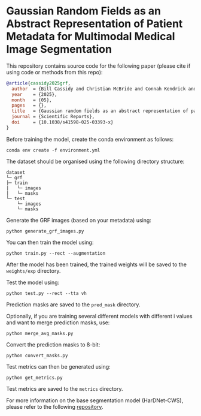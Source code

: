 # Gaussian Random Fields as an Abstract Representation of Patient Metadata for Multimodal Medical Image Segmentation

This repository contains source code for the following paper (please cite if using code or methods from this repo):

```BibTex
@article{cassidy2025grf,
  author  = {Bill Cassidy and Christian McBride and Connah Kendrick and Neil D. Reeves and Joseph M. Pappachan and Shaghayegh Raad and Moi Hoon Yap},
  year    = {2025},
  month   = {05},
  pages   = {},
  title   = {Gaussian random fields as an abstract representation of patient metadata for multimodal medical image segmentation},
  journal = {Scientific Reports},
  doi     = {10.1038/s41598-025-03393-x}
}
```

Before training the model, create the conda environment as follows:

    conda env create -f environment.yml

The dataset should be organised using the following directory structure:

    dataset
    └─ grf
    ├─ train
    |   └─ images
    |   └─ masks
    └─ test
        └─ images
        └─ masks

Generate the GRF images (based on your metadata) using:

    python generate_grf_images.py

You can then train the model using:

    python train.py --rect --augmentation

After the model has been trained, the trained weights will be saved to the ``weights/exp`` directory.

Test the model using:

    python test.py --rect --tta vh

Prediction masks are saved to the ``pred_mask`` directory.

Optionally, if you are training several different models with different i values and want to merge prediction masks, use:

    python merge_avg_masks.py

Convert the prediction masks to 8-bit:

    python convert_masks.py

Test metrics can then be generated using:

    python get_metrics.py

Test metrics are saved to the ``metrics`` directory.

For more information on the base segmentation model (HarDNet-CWS), please refer to the following [repository](https://github.com/mmu-dermatology-research/hardnet-cws).
